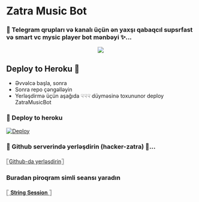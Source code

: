 # Zatra Music Bot
### 🥀 Telegram qrupları və kanalı üçün ən yaxşı qabaqcıl supsrfast və smart vc mysic player bot mənbəyi ✨...

<p align="center"><a href="https://t.me/otobotsport"><img src="https://telegra.ph/file/70076e5d0cd90d64c71c0.jpg"></a></p>

##  Deploy to Heroku  🤝

- Əvvəlcə başla, sonra
- Sonra repo çəngəlləyin 
- Yerləşdirmə üçün aşağıda ☟︎︎︎☟︎︎︎☟︎︎︎ düyməsinə toxununor deploy ZatraMusicBot 

### 🚀 Deploy to heroku
[![Deploy](https://www.herokucdn.com/deploy/button.svg)](https://heroku.com/deploy?template=https://github.com/Qadirnesirov/burdancopyacek.git)



### 🥀 Github serverində yerləşdirin (hacker-zatra) 💞...

[𓊈Github-da yerləşdirin𓊉](https://github.com/Qadirnesirov/burdancopyacek.git)





### Buradan piroqram simli seansı yaradın

[𓊈 𝐒𝐭𝐫𝐢𝐧𝐠  𝐒𝐞𝐬𝐬𝐢𝐨𝐧 𓊉](https://t.me/otosessionbot)

